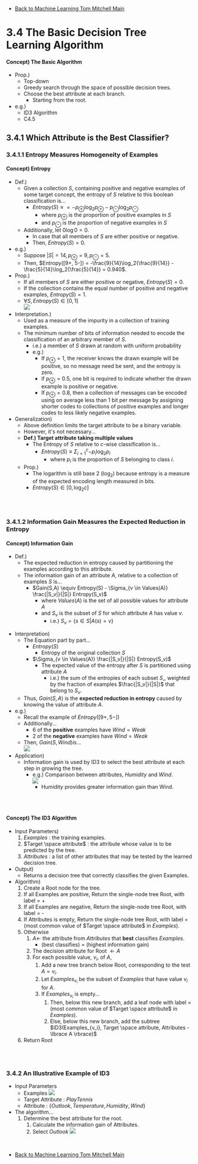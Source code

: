 * [Back to Machine Learning Tom Mitchell Main](../../main.md)

# 3.4 The Basic Decision Tree Learning Algorithm

#### Concept) The Basic Algorithm
* Prop.)
  * Top-down
  * Greedy search through the space of possible decision trees.
  * Choose the best attribute at each branch.
    * Starting from the root.
* e.g.)
  * ID3 Algorithm
  * C4.5


## 3.4.1 Which Attribute is the Best Classifier?
### 3.4.1.1 Entropy Measures Homogeneity of Examples
#### Concept) Entropy
- Def.)
  - Given a collection $S$, containing positive and negative examples of some target concept, the entropy of $S$ relative to this boolean classification is...
    - $Entropy(S) \equiv = -p_{\oplus}\log_2{p_\oplus} - p_{\ominus}\log_2{p_\ominus}$ 
      - where $p_{\oplus}$ is the proportion of positive examples in $S$
      - and $p_{\ominus}$ is the proportion of negative examples in $S$
  - Additionally, let $0\log0 = 0$.
    - In case that all members of $S$ are either positive or negative.
    - Then, $Entropy(S)=0$.
- e.g.)
  - Suppose $|S| = 14, p_{\oplus}=9, p_{\ominus}=5$.
  - Then, $Entropy([9+, 5-]) = -\frac{9}{14}\log_2{\frac{9}{14}} - \frac{5}{14}\log_2{\frac{5}{14}} = 0.940$.
- Prop.)
  - If all members of $S$ are either positive or negative, $Entropy(S)=0$.
  - If the collection contains the equal number of positive and negative examples, $Entropy(S)=1$.
  - $\forall S, Entropy(S) \in [0, 1]$   
    ![](images/001.png)
- Interpretation.)
  - Used as a measure of the impurity in a collection of training examples.
  - The minimum number of bits of information needed to encode the classification of an arbitrary member of $S$.
    - i.e.) a member of $S$ drawn at random with uniform probability
    - e.g.)
      - If $p_{\oplus}=1$, the receiver knows the drawn example will be positive, so no message need be sent, and the entropy is zero. 
      - if $p_{\oplus}=0.5$, one bit is required to indicate whether the drawn example is positive or negative. 
      - If $p_{\oplus}=0.8$, then a collection of messages can be encoded using on average less than 1 bit per message by assigning shorter codes to collections of positive examples and longer codes to less likely negative examples. 
- Generalization)
  - Above definition limits the target attribute to be a binary variable.
  - However, it's not necessary...
  - **Def.) Target attribute taking multiple values**
    - The Entropy of $S$ relative to $c$-wise classification is...
      - $Entropy(S)\equiv \Sigma_{i=1}^c{-p_i \log_2{p_i}}$
        - where $p_i$ is the proportion of $S$ belonging to class $i$.
  - Prop.)
    - The logarithm is still base 2 ($\log_2$) because entropy is a measure of the expected encoding length measured in bits.
    - $Entropy(S) \in [0, \log_2c]$

<br><br>

### 3.4.1.2 Information Gain Measures the Expected Reduction in Entropy
#### Concept) Information Gain
* Def.)
  * The expected reduction in entropy caused by partitioning the examples according to this attribute.
  * The information gain of an attribute $A$, relative to a collection of examples $S$ is...
    * $Gain(S,A) \equiv Entropy(S) - \Sigma_{v \in Values(A)} \frac{|S_v|}{|S|} Entropy(S_v)$
      * where $Values(A)$ is the set of all possible values for attribute $A$
      * and $S_v$ is the subset of $S$ for which attribute $A$ has value $v$.
        * i.e.) $S_v = \lbrace s \in S|A(s)=v \rbrace$
- Interpretation)
  - The Equation part by part...
    - $Entropy(S)$
      - Entropy of the original collection $S$
    - $\Sigma_{v \in Values(A)} \frac{|S_v|}{|S|} Entropy(S_v)$
      - The expected value of the entropy after $S$ is partitioned using attribute $A$
        - i.e.) the sum of the entropies of each subset $S$,, weighted by the fraction of examples $\frac{|S_v|}{|S|}$ that belong to $S_v$.
  - Thus, $Gain(S, A)$ is the **expected reduction in entropy** caused by knowing the value of attribute $A$.
- e.g.)
  - Recall the example of $Entropy([9+, 5-])$
  - Additionally...
    - 6 of the **positive** examples have $Wind = Weak$
    - 2 of the **negative** examples have $Wind = Weak$     
  - Then, $Gain(S, Wind) is...$   
    ![](images/002.png)
- Application)
  - Information gain is used by ID3 to select the best attribute at each step in growing the tree.
    - e.g.) Comparison between attributes, $Humidity$ and $Wind$.   
      ![](images/003.png)   
      - Humidity provides greater information gain than Wind.

<br><br>

#### Concept) The ID3 Algorithm
- Input Parameters)
  1. $Examples$ : the training examples. 
  2. $Target \space attribute$ : the attribute whose value is to be predicted by the tree.
  3. $Attributes$ : a list of other attributes that may be tested by the learned decision tree. 
- Output)
  - Returns a decision tree that correctly classifies the given Examples.
- Algorithm)
  1. Create a Root node for the tree.
  2. If all Examples are positive, Return the single-node tree Root, with label = + 
  3. If all Examples are negative, Return the single-node tree Root, with label = - 
  4. If Attributes is empty, Return the single-node tree Root, with label = (most common value of $Target \space attribute$ in $Examples$).
  5. Otherwise
     1. $A \leftarrow$ the attribute from $Attributes$ that **best** classifies $Examples$.
        - (best classifies) = (highest information gain)
     2. The decision attribute for Root $\leftarrow A$
     3. For each possible value, $v_i$, of $A$,
        1. Add a new tree branch below Root, corresponding to the test $A=v_i$.
        2. Let $Examples_{v_i}$ be the subset of $Examples$ that have value $v_i$ for $A$.
        3. If $Examples_{v_i}$ is empty...
           1. Then, below this new branch, add a leaf node with label = (most common value of $Target \space attribute$ in $Examples$).
           2. Else, below this new branch, add the subtree $ID3(Examples_{v_i}, Target \space attribute, Attributes - \lbrace A \rbrace)$
  6. Return Root


<br><br>

### 3.4.2 An Illustrative Example of ID3
- Input Parameters
  - Examples
    ![](images/004.png)
  - Target Attribute : $PlayTennis$
  - Attribute : $\lbrace Outlook, Temperature, Humidity, Wind \rbrace$
- The algorithm...
  1. Determine the best attribute for the root.
     1. Calculate the information gain of Attributes.
     2. Select $Outlook$
        ![](images/005.png)






<br>

* [Back to Machine Learning Tom Mitchell Main](../../main.md)